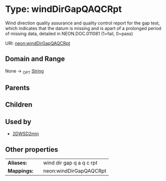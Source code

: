 
# Type: windDirGapQAQCRpt


Wind direction quality assurance and quality control report for the gap test, which indicates that the datum is missing and is apart of a prolonged period of missing data, detailed in NEON.DOC.011081 (1=fail, 0=pass)

URI: [neon:windDirGapQAQCRpt](https://data.neonscience.org/windDirGapQAQCRpt)


## Domain and Range

None ->  <sub>OPT</sub> [String](types/String.md)

## Parents


## Children


## Used by

 * [2DWSD2min](2DWSD2min.md)

## Other properties

|  |  |  |
| --- | --- | --- |
| **Aliases:** | | wind dir gap q a q c rpt |
| **Mappings:** | | neon:windDirGapQAQCRpt |

